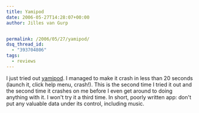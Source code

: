 ```yaml
---
title: Yamipod
date: 2006-05-27T14:28:07+00:00
author: Jilles van Gurp


permalink: /2006/05/27/yamipod/
dsq_thread_id:
  - "393704806"
tags:
  - reviews
---
```

I just tried out [yamipod](http://www.yamipod.com). I managed to make it crash in less than 20 seconds (launch it, click help menu, crash!). This is the second time I tried it out and the second time it crashes on me before I even get around to doing anything with it. I won't try it a third time.
In short, poorly written app: don't put any valuable data under its control, including music.